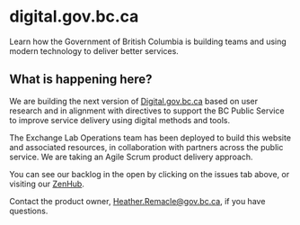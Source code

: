 # digital.gov.bc.ca
Learn how the Government of British Columbia is building teams and using modern technology to deliver better services.

## What is happening here?
We are building the next version of [Digital.gov.bc.ca](https://digital.gov.bc.ca/) based on user research and in alignment with directives to support the BC Public Service to improve service delivery using digital methods and tools.

The Exchange Lab Operations team has been deployed to build this website and associated resources, in collaboration with partners across the public service. We are taking an Agile Scrum product delivery approach.

You can see our backlog in the open by clicking on the issues tab above, or visiting our [ZenHub](https://app.zenhub.com/workspaces/digitalgovbcca-5c586bed93a5605cab276e9c/board?repos=223664506).

Contact the product owner, Heather.Remacle@gov.bc.ca, if you have questions.
